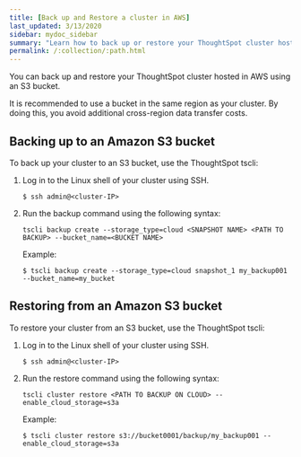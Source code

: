 ```yaml
---
title: [Back up and Restore a cluster in AWS]
last_updated: 3/13/2020
sidebar: mydoc_sidebar
summary: "Learn how to back up or restore your ThoughtSpot cluster hosted in AWS."
permalink: /:collection/:path.html
---
```

You can back up and restore your ThoughtSpot cluster hosted in AWS using an S3 bucket.

It is recommended to use a bucket in the same region as your cluster. By doing this, you avoid additional cross-region data transfer costs.

## Backing up to an Amazon S3 bucket

To back up your cluster to an S3 bucket, use the ThoughtSpot tscli:

1. Log in to the Linux shell of your cluster using SSH.
    ```
    $ ssh admin@<cluster-IP>
    ```
2. Run the backup command using the following syntax:  

    `tscli backup create --storage_type=cloud <SNAPSHOT NAME> <PATH TO BACKUP> --bucket_name=<BUCKET NAME>`

    Example:
    ```
    $ tscli backup create --storage_type=cloud snapshot_1 my_backup001 --bucket_name=my_bucket
    ```

## Restoring from an Amazon S3 bucket

To restore your cluster from an S3 bucket, use the ThoughtSpot tscli:

1. Log in to the Linux shell of your cluster using SSH.
    ```
    $ ssh admin@<cluster-IP>
    ```
2. Run the restore command using the following syntax:  

    `tscli cluster restore <PATH TO BACKUP ON CLOUD> --enable_cloud_storage=s3a`

    Example:
    ```
    $ tscli cluster restore s3://bucket0001/backup/my_backup001 --enable_cloud_storage=s3a
    ```

